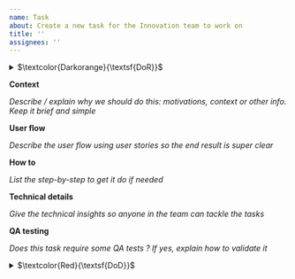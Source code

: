 ```yaml
---
name: Task
about: Create a new task for the Innovation team to work on
title: ''
assignees: ''
---
```


<details>
  <summary>
    $\textcolor{Darkorange}{\textsf{DoR}}$ 
  </summary>
Tasks can’t be started if the following info doesn’t exist.

* If the task is an investigation, make sure a specific time-box is associated and clearly stated in the task
* Task must be estimated (in dedicated field)
* Define the action plan you'll follow to achieve this task. Add it in comment
  * An action plan is:
  * An ordered list of tasks
        * with an owner on each task
        * an ETA
        * if blockers or dependencies are identified, they must be clearly listed and a solution should be found before starting the issue.
* For front-end tasks, designs must be linked, accessible by all and MR must contain [context], [before/after image][reproduction instructions]

If one of this point or info is missing, please raise the point ASAP to the PM.
</details>



**Context**

*Describe / explain why we should do this: motivations, context or other info. Keep it brief and simple*


**User flow**

*Describe the user flow using user stories so the end result is super clear*


**How to**

*List the step-by-step to get it do if needed*


**Technical details**

*Give the technical insights so anyone in the team can tackle the tasks*

**QA testing**

*Does this task require some QA tests ?*
*If yes, explain how to validate it*

<details>
  <summary>$\textcolor{Red}{\textsf{DoD}}$ </summary>
Before putting this ticket in code review, tick all the boxes bellow.
  More details [here] (https://www.notion.so/massa-innoteam/Plan-for-the-mainnet-c574da44a4854eb3841a5f2e93a2977c?pvs=4#e7db6fa53fa84264954075011432ce70) & [here] (https://www.notion.so/massa-innoteam/Industrialization-of-Frontend-0f7425f14cd3490a949f31978916ee41?pvs=4) if needed
  
- [ ] Pull request is small (break it down as much as you can) and approved by 2 reviewers
- [ ] You are proud of what will / has been merged
- [ ] Code and functionality implemented is working on all OS
    - Windows 10 +
    - Linux Ubuntu
    - MacOS catalina +
- [ ] Endpoints are covered by units tests and are monitored (ie: we are notified -somehow- when something is down)
- [ ] Where relevant, implemented screens are pixel perfect with the designs for the following screen sizes
    - 1920 x 1080 px
    - 1440 x 900 px
    - 1366 x 768 px
- [ ] Where relevant, all info must appear in less than 1 sec on the front-end
- [ ] Functionalities are fully working (errors messages exist, all use cases are covered - when applicable)
- [ ] Related documentation has been updated if needed
- [ ] Functionality are QA reviewed on every OS
</details>
